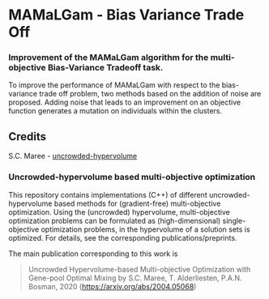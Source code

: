 # MAMaLGam - Bias Variance Trade Off
### Improvement of the MAMaLGam algorithm for the multi-objective Bias-Variance Tradeoff task.
To improve the performance of MAMaLGam with respect to the bias-variance trade off problem, two methods based on the addition of noise are proposed. Adding noise that leads to an improvement on an objective function generates a mutation on individuals within the clusters.

## Credits
S.C. Maree - [uncrowded-hypervolume](https://github.com/scmaree/uncrowded-hypervolume)

### Uncrowded-hypervolume based multi-objective optimization
This repository contains implementations (C++) of different uncrowded-hypervolume based methods for (gradient-free) multi-objective optimization. Using the (uncrowded) hypervolume, multi-objective optimization problems can be formulated as (high-dimensional) single-objective optimization problems, in the hypervolume of a solution sets is optimized. For details, see the corresponding publications/preprints. 

The main publication corresponding to this work is

> Uncrowded Hypervolume-based Multi-objective Optimization with Gene-pool Optimal Mixing
> by S.C. Maree, T. Alderliesten, P.A.N. Bosman, 2020 (https://arxiv.org/abs/2004.05068)
















